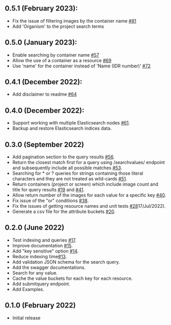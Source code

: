 0.5.1 (February 2023):
----------------------
- Fix the issue of filtering images by the container name [#81](https://github.com/ome/omero_search_engine/pull/81)
- Add 'Organism' to the project search terms

0.5.0 (January 2023):
---------------------
- Enable searching by container name [#57](https://github.com/ome/omero_search_engine/pull/57)
- Allow the use of a container as a resource [#69](https://github.com/ome/omero_search_engine/pull/69)
- Use 'name' for the container instead of 'Name (IDR number)' [#72](https://github.com/ome/omero_search_engine/pull/72)

 0.4.1 (December 2022):
----------------------
- Add disclaimer to readme [#64](https://github.com/ome/omero_search_engine/pull/64)

0.4.0 (December 2022):
---------------------
- Support working with multiple Elasticsearch nodes [#61](https://github.com/ome/omero_search_engine/pull/61).
- Backup and restore Elasticsearch indices data.

0.3.0 (September 2022)
----------------------
- Add pagination section to the query results [#56](https://github.com/ome/omero_search_engine/pull/56).
- Return the closest match first for a query using /searchvalues/ endpoint and subsequently include all possible matches [#53](https://github.com/ome/omero_search_engine/pull/53).
- Searching for * or ? queries for strings containing those literal characters and they are not treated as wild-cards [#51](https://github.com/ome/omero_search_engine/pull/51).
- Return containers (project or screen) which include image count and title for query results [#19](https://github.com/ome/omero_search_engine/pull/19) and [#41](https://github.com/ome/omero_search_engine/pull/41). 
- Allow return number of the images for each value for a specific key [#40](https://github.com/ome/omero_search_engine/pull/40).
- Fix issue of the "or" conditions [#38](https://github.com/ome/omero_search_engine/pull/38).
- Fix the issues of getting resource names and unit tests [#28](https://github.com/ome/omero_search_engine/pull/28)17/Jul/2022).
- Generate a csv file for the attribute buckets [#20](https://github.com/ome/omero_search_engine/pull/20).

0.2.0 (June 2022)
-----------------
- Test indexing and queries [#17](https://github.com/ome/omero_search_engine/pull/17).
- Improve documentation [#15](https://github.com/ome/omero_search_engine/pull/15).
- Add "key sensitive" option [#14](https://github.com/ome/omero_search_engine/pull/14).
- Reduce indexing time[#13](https://github.com/ome/omero_search_engine/pull/13). 
- Add validation JSON schema for the search query.
- Add the swagger documentations.
- Search for any value.
- Cache the value buckets for each key for each resource. 
- Add submitquery endpoint.
- Add Examples.

0.1.0 (February 2022)
---------------------
- Initial release
